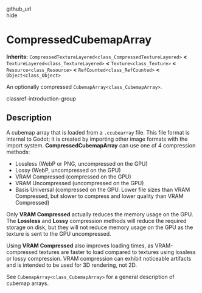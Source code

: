 github\_url  
hide

# CompressedCubemapArray

**Inherits:** `CompressedTextureLayered<class_CompressedTextureLayered>`
**&lt;** `TextureLayered<class_TextureLayered>` **&lt;**
`Texture<class_Texture>` **&lt;** `Resource<class_Resource>` **&lt;**
`RefCounted<class_RefCounted>` **&lt;** `Object<class_Object>`

An optionally compressed `CubemapArray<class_CubemapArray>`.

classref-introduction-group

## Description

A cubemap array that is loaded from a `.ccubearray` file. This file
format is internal to Godot; it is created by importing other image
formats with the import system. **CompressedCubemapArray** can use one
of 4 compression methods:

-   Lossless (WebP or PNG, uncompressed on the GPU)
-   Lossy (WebP, uncompressed on the GPU)
-   VRAM Compressed (compressed on the GPU)
-   VRAM Uncompressed (uncompressed on the GPU)
-   Basis Universal (compressed on the GPU. Lower file sizes than VRAM
    Compressed, but slower to compress and lower quality than VRAM
    Compressed)

Only **VRAM Compressed** actually reduces the memory usage on the GPU.
The **Lossless** and **Lossy** compression methods will reduce the
required storage on disk, but they will not reduce memory usage on the
GPU as the texture is sent to the GPU uncompressed.

Using **VRAM Compressed** also improves loading times, as
VRAM-compressed textures are faster to load compared to textures using
lossless or lossy compression. VRAM compression can exhibit noticeable
artifacts and is intended to be used for 3D rendering, not 2D.

See `CubemapArray<class_CubemapArray>` for a general description of
cubemap arrays.
